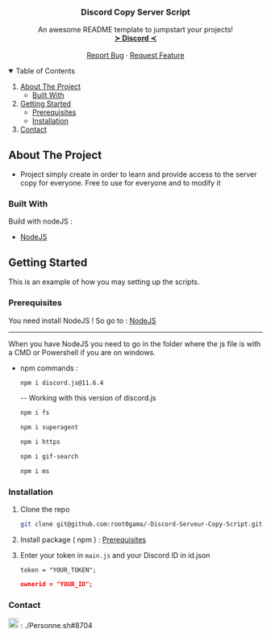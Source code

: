 <p align="center">
  <h3 align="center">Discord Copy Server Script</h3>

  <p align="center">
    An awesome README template to jumpstart your projects!
    <br />
    <a href="https://discord.gg/uAXebEC"><strong> ≻ Discord ≺ </strong></a>
    <br />
    <br />
    <a href="https://github.com/root0gama/-Discord-Serveur-Copy-Script/issues">Report Bug</a>
    ·
    <a href="https://github.com/root0gama/-Discord-Serveur-Copy-Script/issues">Request Feature</a>
  </p>
</p>

<details open="open">
  <summary>Table of Contents</summary>
  <ol>
    <li>
      <a href="#about-the-project">About The Project</a>
      <ul>
        <li><a href="#built-with">Built With</a></li>
      </ul>
    </li>
    <li>
      <a href="#getting-started">Getting Started</a>
      <ul>
        <li><a href="#prerequisites">Prerequisites</a></li>
        <li><a href="#installation">Installation</a></li>
      </ul>
    </li>
    <li><a href="#contact">Contact</a></li>
  </ol>
</details>


## About The Project
  - Project simply create in order to learn and provide access to the server copy for everyone. Free to use for everyone and to modify it

### Built With

Build with nodeJS :
* [NodeJS](https://nodejs.org/en/)


## Getting Started

This is an example of how you may setting up the scripts.

### Prerequisites

You need install NodeJS ! 
So go to : 
[NodeJS](https://nodejs.org/en/)

----
When you have NodeJS you need to go in the folder where the js file is with a CMD or Powershell if you are on windows. 

* npm commands :
  ```sh
  npm i discord.js@11.6.4
  ```
   -- Working with this version of discord.js
   
   ```sh
   npm i fs
   ```
   
   ```sh
   npm i superagent
   ```
   
   ```sh
   npm i https
   ```
   
   ```sh
   npm i gif-search
   ```
   
   ```sh
   npm i ms
   ```

### Installation

1. Clone the repo
   ```sh
   git clone git@github.com:root0gama/-Discord-Serveur-Copy-Script.git
   ```
2. Install package ( npm ) : <a href="#prerequisites">Prerequisites</a>

3. Enter your token in `main.js` and your Discord ID in id.json
   ```JS
   token = "YOUR_TOKEN";
   ```
   
   ```JSON
   ownerid = "YOUR_ID";
   ```
   
### Contact

<img src="https://upload.wikimedia.org/wikipedia/fr/4/4f/Discord_Logo_sans_texte.svg" alt="" width="20" height="20"/>  : ./Personne.sh#8704
